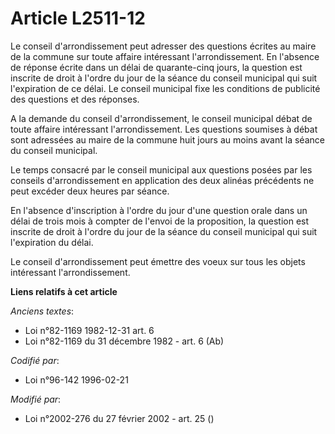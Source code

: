 # Article L2511-12

Le conseil d'arrondissement peut adresser des questions écrites au maire de la commune sur toute affaire intéressant
l'arrondissement. En l'absence de réponse écrite dans un délai de quarante-cinq jours, la question est inscrite de droit à
l'ordre du jour de la séance du conseil municipal qui suit l'expiration de ce délai. Le conseil municipal fixe les conditions
de publicité des questions et des réponses.

A la demande du conseil d'arrondissement, le conseil municipal débat de toute affaire intéressant l'arrondissement. Les
questions soumises à débat sont adressées au maire de la commune huit jours au moins avant la séance du conseil municipal.

Le temps consacré par le conseil municipal aux questions posées par les conseils d'arrondissement en application des deux
alinéas précédents ne peut excéder deux heures par séance.

En l'absence d'inscription à l'ordre du jour d'une question orale dans un délai de trois mois à compter de l'envoi de la
proposition, la question est inscrite de droit à l'ordre du jour de la séance du conseil municipal qui suit l'expiration du
délai.

Le conseil d'arrondissement peut émettre des voeux sur tous les objets intéressant l'arrondissement.

**Liens relatifs à cet article**

_Anciens textes_:

  - Loi n°82-1169 1982-12-31 art. 6
  - Loi n°82-1169 du 31 décembre 1982 - art. 6 (Ab)

_Codifié par_:

  - Loi n°96-142 1996-02-21

_Modifié par_:

  - Loi n°2002-276 du 27 février 2002 - art. 25 ()
